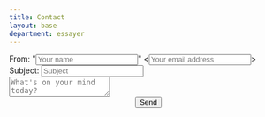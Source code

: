 ```yaml
---
title: Contact
layout: base
department: essayer
---
```


<link rel="stylesheet" href="/essayer/assets/css/contact.css">
<form action="https://docs.google.com/forms/u/0/d/e/1FAIpQLSfozGPcqP07kCJu5z-op-olgTif35KBhuDIvpsbBanvXr4zVw/formResponse"
  target="redirect" onsubmit="submitted=true;" method="POST" id="mG61Hd">
  <div> From: "<input class="expand-right" type="text" aria-label="Your name"
      name="entry.1577178409" value="" placeholder="Your name" required>"
    &lt;<input class="expand-right" type="email" aria-label="Your email address"
      name="emailAddress" value="" placeholder="Your email address"
      required>&gt; </div>
  <div>Subject: <input class="expand-right" type="text" aria-label="Subject"
      name="entry.2007045351" value="" placeholder="Subject" required></div>
  <div>
    <textarea class="expand-down" aria-label="What’s on your mind today?"
      required name="entry.922754422" value="" placeholder="What's on your mind today?"></textarea>
  </div>
  <div style="display: flex; justify-content: center;">
    <input type="submit" value="Send">
  </div>
</form>
<script type="text/javascript" src="/essayer/assets/js/contact.js"></script>
